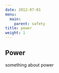 ```yaml
---
date: 2012-07-01
menu:
  main:
    parent: safety
title: power
weight: 1
---
```


## Power 
something about power
